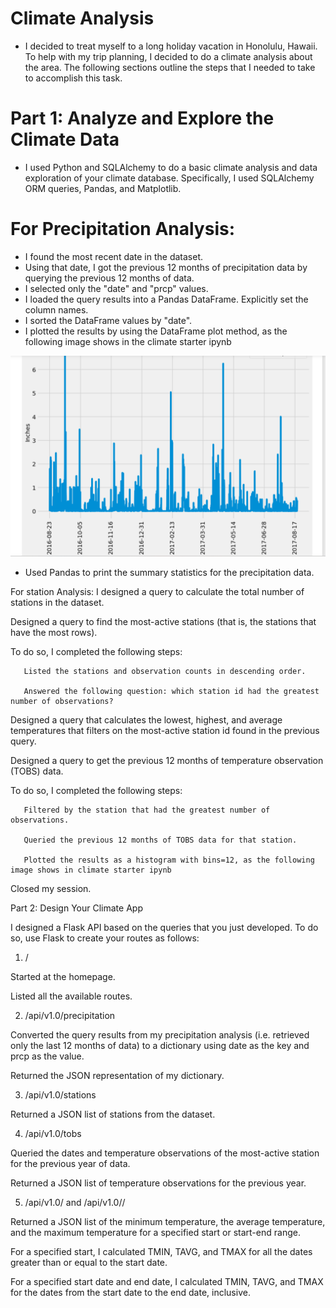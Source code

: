 # Climate Analysis


* I decided to treat myself to a long holiday vacation in Honolulu, Hawaii. To help with my trip planning, I decided to do a climate analysis about the area. The following sections outline the steps that I needed to take to accomplish this task.

# Part 1: Analyze and Explore the Climate Data
* I used Python and SQLAlchemy to do a basic climate analysis and data exploration of your climate database. Specifically, I used SQLAlchemy ORM queries, Pandas, and Matplotlib.

# For Precipitation Analysis:
* I found the most recent date in the dataset.
* Using that date, I got the previous 12 months of precipitation data by querying the previous 12 months of data.
* I selected only the "date" and "prcp" values.
* I loaded the query results into a Pandas DataFrame. Explicitly set the column names.
* I sorted the DataFrame values by "date".
* I plotted the results by using the DataFrame plot method, as the following image shows in the climate starter ipynb 

![Alt text](<Screenshot 2023-10-24 053445-1.png>)

* Used Pandas to print the summary statistics for the precipitation data.


For station Analysis:
  I designed a query to calculate the total number of stations in the dataset.

  Designed a query to find the most-active stations (that is, the stations that have the most rows). 

To do so, I completed the following steps:

       Listed the stations and observation counts in descending order.

       Answered the following question: which station id had the greatest number of observations?

  Designed a query that calculates the lowest, highest, and average temperatures that filters on the most-active station id found in the previous query.

  Designed a query to get the previous 12 months of temperature observation (TOBS) data. 
  
  To do so, I completed the following steps:

       Filtered by the station that had the greatest number of observations.

       Queried the previous 12 months of TOBS data for that station.

       Plotted the results as a histogram with bins=12, as the following image shows in climate starter ipynb

  Closed my session.

  Part 2: Design Your Climate App

I designed a Flask API based on the queries that you just developed. To do so, use Flask to create your routes as follows:

1. /

Started at the homepage.

Listed all the available routes.

2. /api/v1.0/precipitation

Converted the query results from my precipitation analysis (i.e. retrieved only the last 12 months of data) to a dictionary using date as the key and prcp as the value.

Returned the JSON representation of my dictionary.

3. /api/v1.0/stations

Returned a JSON list of stations from the dataset.

4. /api/v1.0/tobs

Queried the dates and temperature observations of the most-active station for the previous year of data.

Returned a JSON list of temperature observations for the previous year.

5. /api/v1.0/<start> and /api/v1.0/<start>/<end>

Returned a JSON list of the minimum temperature, the average temperature, and the maximum temperature for a specified start or start-end range.

For a specified start, I calculated TMIN, TAVG, and TMAX for all the dates greater than or equal to the start date.

For a specified start date and end date, I calculated TMIN, TAVG, and TMAX for the dates from the start date to the end date, inclusive.

